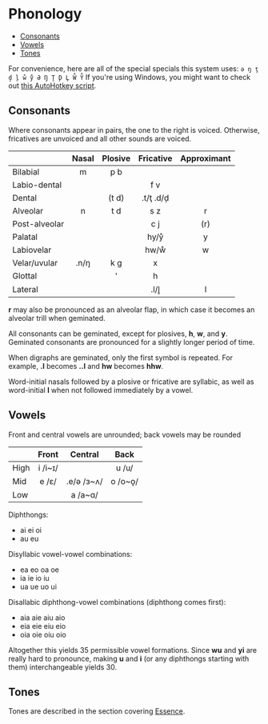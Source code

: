 # Phonology

* [Consonants](#consonants)
* [Vowels](#vowels)
* [Tones](#tones)

For convenience, here are all of the special specials this system uses: `ə ŋ ţ ḑ l̥ ẘ ẙ Ə Ŋ Ţ Ḑ L̥ W̊ Y̊` If you're using Windows, you might want to check out [this AutoHotkey script](special_symbols.ahk).

## Consonants

Where consonants appear in pairs, the one to the right is voiced. Otherwise, fricatives are unvoiced and all other sounds are voiced.

|               | Nasal  | Plosive | Fricative | Approximant |
|---------------|:------:|:-------:|:---------:|:-----------:|
| Bilabial      |   m    |   p b   |           |             |
| Labio-dental  |        |         |    f v    |             |
| Dental        |        |  (t d)  | .t/ţ .d/ḑ |             |
| Alveolar      |   n    |   t d   |    s z    |      r      |
| Post-alveolar |        |         |    c j    |     (r)     |
| Palatal       |        |         |   hy/ẙ    |      y      |
| Labiovelar    |        |         |   hw/ẘ    |      w      |
| Velar/uvular  |  .n/ŋ  |   k g   |     x     |             |
| Glottal       |        |    '    |     h     |             |
| Lateral       |        |         |   .l/l̥    |      l      |

**r** may also be pronounced as an alveolar flap, in which case it becomes an alveolar trill when geminated.

All consonants can be geminated, except for plosives, **h**, **w**, and **y**. Geminated consonants are pronounced for a slightly longer period of time.

When digraphs are geminated, only the first symbol is repeated. For example, **.l** becomes **..l** and **hw** becomes **hhw**.

Word-initial nasals followed by a plosive or fricative are syllabic, as well as word-initial **l** when not followed immediately by a vowel.

## Vowels

Front and central vowels are unrounded; back vowels may be rounded

|      |  Front  |  Central   |  Back   |
|------|:-------:|:----------:|:-------:|
| High | i /i~ɪ/ |            |  u /u/  |
| Mid  |  e /ɛ/  | .e/ə /ɜ~ʌ/ | o /o~o̞/ |
| Low  |         |  a /a~ɑ/   |         |

Diphthongs:

* ai ei oi
* au eu

Disyllabic vowel-vowel combinations:

* ea eo oa oe
* ia ie io iu
* ua ue uo ui

Disallabic diphthong-vowel combinations (diphthong comes first):

* aia aie aiu aio
* eia eie eiu eio
* oia oie oiu oio

Altogether this yields 35 permissible vowel formations. Since **wu** and **yi** are really hard to pronounce, making **u** and **i** (or any diphthongs starting with them) interchangeable yields 30.

## Tones

Tones are described in the section covering [Essence](essence_and_register.md#essence).
